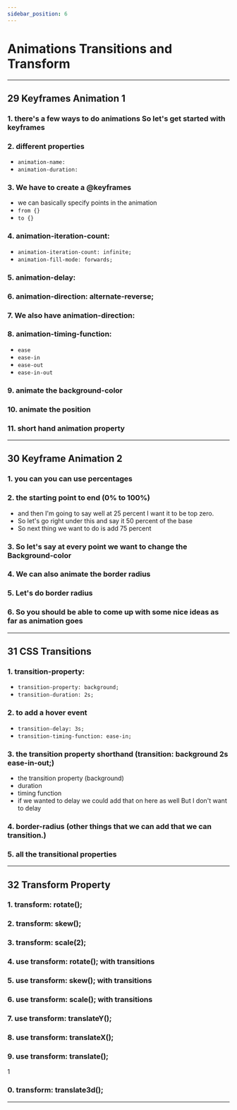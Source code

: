 ```yaml
---
sidebar_position: 6
---
```



# Animations Transitions and Transform

---

<h2>29 Keyframes Animation 1</h2>

<h3>1. there's a few ways to do animations So let's get started with keyframes</h3>

<h3>2. different properties</h3>

- `animation-name:`
- `animation-duration:`

<h3>3. We have to create a @keyframes</h3>

- we can basically specify points in the animation
- `from {}`
- `to {}`

<h3>4. animation-iteration-count:</h3>

- `animation-iteration-count: infinite;`
- `animation-fill-mode: forwards;`

<h3>5. animation-delay:</h3>

<h3>6. animation-direction: alternate-reverse;</h3>

<h3>7. We also have animation-direction:</h3>

<h3>8. animation-timing-function:</h3>

- `ease`
- `ease-in`
- `ease-out`
- `ease-in-out`

<h3>9. animate the background-color</h3>

<h3>10. animate the position</h3>

<h3>11. short hand animation property</h3>

---

<h2>30 Keyframe Animation 2</h2>

<h3>1. you can you can use percentages</h3>

<h3>2. the starting point to end (0% to 100%)</h3>

- and then I'm going to say well at 25 percent I want it to be top zero.
- So let's go right under this and say it 50 percent of the base
- So next thing we want to do is add 75 percent

<h3>3. So let's say at every point we want to change the Background-color</h3>

<h3>4. We can also animate the border radius</h3>

<h3>5. Let's do border radius</h3>

<h3>6. So you should be able to come up with some nice ideas as far as animation goes</h3>

---

<h2>31 CSS Transitions</h2>

<h3>1. transition-property:</h3>

- `transition-property: background;`
- `transition-duration: 2s;`

<h3>2. to add a hover event</h3>

- `transition-delay: 3s;`
- `transition-timing-function: ease-in;`

<h3>3. the transition property shorthand (transition: background 2s ease-in-out;)</h3>

- the transition property (background)
- duration
- timing function
- if we wanted to delay we could add that on here as well But I don't want to delay

<h3>4. border-radius (other things that we can add that we can transition.)</h3>

<h3>5. all the transitional properties</h3>

---

<h2>32 Transform Property</h2>

<h3>1. transform: rotate();</h3>

<h3>2. transform: skew();</h3>

<h3>3. transform: scale(2);</h3>

<h3>4. use transform: rotate(); with transitions</h3>

<h3>5. use transform: skew(); with transitions</h3>

<h3>6. use transform: scale(); with transitions</h3>

<h3>7. use transform: translateY();</h3>

<h3>8. use transform: translateX();</h3>

<h3>9. use transform: translate();</h3>

1<h3>0. transform: translate3d();</h3>

---